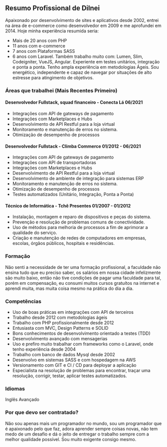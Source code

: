 ## Resumo Profissional de Dilnei
Apaixonado por desenvolvimento de sites e aplicativos desde 2002, entrei na área de e-commerce como desenvolvedor em 2009 e me aprofundei em 2014. 
Hoje minha experiência resumida seria: 
* Mais de 20 anos com PHP
* 11 anos com e-commerce
* 7 anos com Plataformas SASS
* 6 anos com Laravel. 
Também trabalho muito com: Lumen, Slim, Codeigniter, VueJS, Angular.
Experiente em testes unitários, integração e ponta a ponta.
Tenho ampla experiência em metodologias Ágeis.
Sou energético, independente e capaz de navegar por situações de alto estresse para atingimento de objetivos.

### Áreas que trabalhei (Mais Recentes Primeiro)

#### Desenvolvedor Fullstack, squad financeiro - Conecta Lá 06/2021
* Integrações com API de gateways de pagamento
* Integrações com Marketplaces e Hubs
* Desenvolvimento de API Restful para a loja virtual
* Monitoramento e manutenção de erros no sistema.
* Otimização de desempenho de processos

#### Desenvolvedor Fullstack - Climba Commerce 01/2012 - 06/2021
* Integrações com API de gateways de pagamento
* Integrações com API de transportadoras
* Integrações com Marketplaces e Hubs
* Desenvolvimento de API Restful para a loja virtual
* Desenvolvimento de ambiente de integração para sistemas ERP
* Monitoramento e manutenção de erros no sistema.
* Otimização de desempenho de processos
* Testes automatizados (Unitário, Integração, Ponta a Ponta)

#### Técnico de Informática - Tchê Presentes 01/2007 - 01/2012
* Instalação, montagem e reparo de dispositivos e peças do sistema.
* Prevenção e resolução de problemas comuns de conectividade.
* Uso de métodos para melhoria de processos a fim de aprimorar a qualidade do serviço.
* Criação e manutenção de redes de computadores em empresas, escolas, órgãos públicos, hospitais e residências.

### Formação
Não senti a necessidade de ter uma formação profissional, a faculdade não ensina tudo que eu preciso saber, os salários em nossa cidade infelizmente são muito baixo, então não tive condições de pagar uma faculdade para tal, porém em compensação, eu consumi muitos cursos gratuítos na internet e aprendi muita, mas muita coisa mesmo na prática do dia a dia.

### Competências
* Uso de boas práticas em integrações com API de terceiros
* Trabalho desde 2012 com metodologias ágeis
* Trabalho com PHP profissionalmente desde 2012
* Entusiasta com MVC, Design Patterns e SOLID
* Bons conhecimentos de desenvolvimento orientado a testes (TDD)
* Desenvolvimento avançado com mensagerias
* Uso e prefiro muito trabalhar com frameworks como o Laravel, onde tenho experiência desde 2004
* Trabalho com banco de dados Mysql desde 2002
* Desenvolvo em sistemas SASS e com hospedagem na AWS
* Versionamento com GIT e CI / CD para deployar a aplicação
* Especialista na resolução de problemas para encontrar, traçar uma resolução, corrigir, testar, aplicar testes automatizados.

### Idiomas
Inglês Avançado

### Por que devo ser contratado?
Não sou apenas mais um programador no mundo, sou um programador que é apaixonado pelo que faz, adora aprender sempre coisas novas, não tem medo de um desafio e dá o jeito de entregar o trabalho sempre com a melhor qualidade possível. Sou muito exigente consigo mesmo.
